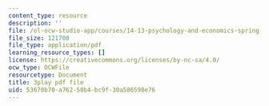 ```yaml
---
content_type: resource
description: ''
file: /ol-ocw-studio-app/courses/14-13-psychology-and-economics-spring-2020/53670b70a76258b4bc9f30a586598e76_pwFsPEPPUGU.pdf
file_size: 121708
file_type: application/pdf
learning_resource_types: []
license: https://creativecommons.org/licenses/by-nc-sa/4.0/
ocw_type: OCWFile
resourcetype: Document
title: 3play pdf file
uid: 53670b70-a762-58b4-bc9f-30a586598e76
---
```

